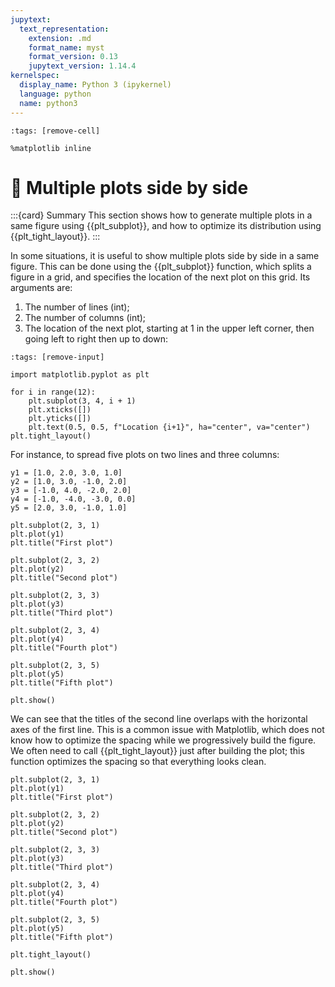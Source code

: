 ```yaml
---
jupytext:
  text_representation:
    extension: .md
    format_name: myst
    format_version: 0.13
    jupytext_version: 1.14.4
kernelspec:
  display_name: Python 3 (ipykernel)
  language: python
  name: python3
---
```


```{code-cell} ipython3
:tags: [remove-cell]

%matplotlib inline
```

# 📖 Multiple plots side by side

:::{card} Summary
This section shows how to generate multiple plots in a same figure using {{plt_subplot}}, and how to optimize its distribution using {{plt_tight_layout}}.
:::

In some situations, it is useful to show multiple plots side by side in a same figure. This can be done using the {{plt_subplot}} function, which splits a figure in a grid, and specifies the location of the next plot on this grid. Its arguments are:

1. The number of lines (int);
2. The number of columns (int);
3. The location of the next plot, starting at 1 in the upper left corner, then going left to right then up to down:

```{code-cell} ipython3
:tags: [remove-input]

import matplotlib.pyplot as plt

for i in range(12):
    plt.subplot(3, 4, i + 1)
    plt.xticks([])
    plt.yticks([])
    plt.text(0.5, 0.5, f"Location {i+1}", ha="center", va="center")
plt.tight_layout()
```

For instance, to spread five plots on two lines and three columns:

```{code-cell} ipython3
y1 = [1.0, 2.0, 3.0, 1.0]
y2 = [1.0, 3.0, -1.0, 2.0]
y3 = [-1.0, 4.0, -2.0, 2.0]
y4 = [-1.0, -4.0, -3.0, 0.0]
y5 = [2.0, 3.0, -1.0, 1.0]

plt.subplot(2, 3, 1)
plt.plot(y1)
plt.title("First plot")

plt.subplot(2, 3, 2)
plt.plot(y2)
plt.title("Second plot")

plt.subplot(2, 3, 3)
plt.plot(y3)
plt.title("Third plot")

plt.subplot(2, 3, 4)
plt.plot(y4)
plt.title("Fourth plot")

plt.subplot(2, 3, 5)
plt.plot(y5)
plt.title("Fifth plot")

plt.show()
```

We can see that the titles of the second line overlaps with the horizontal axes of the first line. This is a common issue with Matplotlib, which does not know how to optimize the spacing while we progressively build the figure. We often need to call {{plt_tight_layout}} just after building the plot; this function optimizes the spacing so that everything looks clean.

```{code-cell} ipython3
plt.subplot(2, 3, 1)
plt.plot(y1)
plt.title("First plot")

plt.subplot(2, 3, 2)
plt.plot(y2)
plt.title("Second plot")

plt.subplot(2, 3, 3)
plt.plot(y3)
plt.title("Third plot")

plt.subplot(2, 3, 4)
plt.plot(y4)
plt.title("Fourth plot")

plt.subplot(2, 3, 5)
plt.plot(y5)
plt.title("Fifth plot")

plt.tight_layout()

plt.show()
```
